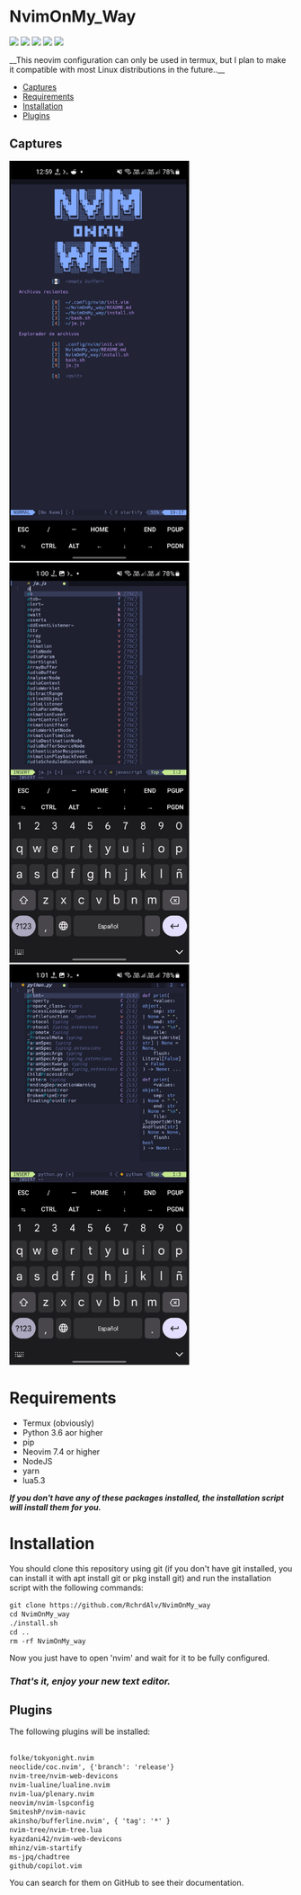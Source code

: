 
 <p align="Center">
   <h1>NvimOnMy_Way</h1>
   <img src="https://img.shields.io/badge/-%3E=0.8.0-success?logo=neovim&logoColor=ffffff&labelColor=246FFF&color=7A7A7A" >
  <img src="https://img.shields.io/badge/-Lua-success?logo=lua&logoColor=ffffff&labelColor=246FFF&color=7A7A7A" >
  <img src="https://img.shields.io/badge/-Linux-success?logo=linux&logoColor=ffffff&labelColor=246FFF&color=7A7A7A" >
  <img src="https://img.shields.io/badge/-Neovim-success?logo=neovim&logoColor=ffffff&labelColor=246FFF&color=7A7A7A" >
  <img src="https://img.shields.io/badge/-vim-success?logo=vim&logoColor=ffffff&labelColor=246FFF&color=7A7A7A" >
 </p>
 __This neovim configuration can only be used in termux, but I plan to make it compatible with most Linux distributions in the future..__

- [Captures](#captures)
- [Requirements](#requirements)
- [Installation](#installation)
- [Plugins](#plugins)


## Captures

<img src='.imgs/inicio.jpg' alt="inicio" width=320  >
<img src='.imgs/javascript.jpg' alt="javascript" width=320>
<img src='.imgs/python.jpg' alt="python" width=320>



# Requirements

- Termux (obviously)
- Python 3.6 aor higher
- pip
- Neovim 7.4 or higher
- NodeJS
- yarn
- lua5.3

*__If you don't have any of these packages installed, the installation script will install them for you.__*

# Installation
You should clone this repository using git (if you don't have git installed, you can install it with apt install git or pkg install git) and run the installation script with the following commands:

```
git clone https://github.com/RchrdAlv/NvimOnMy_way
cd NvimOnMy_way
./install.sh
cd ..
rm -rf NvimOnMy_way
```
Now you just have to open 'nvim' and wait for it to be fully configured.

### _That's it, enjoy your new text editor._

## Plugins

The following plugins will be installed:

```

folke/tokyonight.nvim
neoclide/coc.nvim', {'branch': 'release'}
nvim-tree/nvim-web-devicons
nvim-lualine/lualine.nvim
nvim-lua/plenary.nvim
neovim/nvim-lspconfig
SmiteshP/nvim-navic
akinsho/bufferline.nvim', { 'tag': '*' }
nvim-tree/nvim-tree.lua
kyazdani42/nvim-web-devicons
mhinz/vim-startify
ms-jpq/chadtree
github/copilot.vim
```
You can search for them on GitHub to see their documentation.
